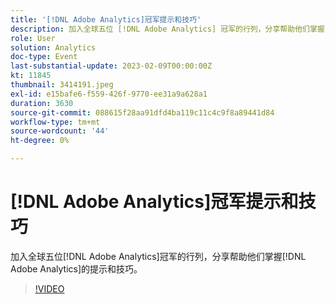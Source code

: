 ```yaml
---
title: '[!DNL Adobe Analytics]冠军提示和技巧'
description: 加入全球五位 [!DNL Adobe Analytics] 冠军的行列，分享帮助他们掌握 [!DNL Adobe Analytics]的技巧和窍门。
role: User
solution: Analytics
doc-type: Event
last-substantial-update: 2023-02-09T00:00:00Z
kt: 11845
thumbnail: 3414191.jpeg
exl-id: e15bafe6-f559-426f-9770-ee31a9a628a1
duration: 3630
source-git-commit: 088615f28aa91dfd4ba119c11c4c9f8a89441d84
workflow-type: tm+mt
source-wordcount: '44'
ht-degree: 0%

---
```


# [!DNL Adobe Analytics]冠军提示和技巧

加入全球五位[!DNL Adobe Analytics]冠军的行列，分享帮助他们掌握[!DNL Adobe Analytics]的提示和技巧。

>[!VIDEO](https://video.tv.adobe.com/v/3414191/?quality=12&learn=on)
